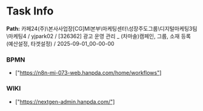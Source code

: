 # Task Info

**Path:** 카페24(주)\본사사업장\[CG]MI본부\마케팅센터\성장주도그룹\디지털마케팅3팀\마케팅4 / yjpark02 / [326362] 광고 운영 관리 _ (차마솔)캠페인, 그룹, 소재 등록(예산설정, 타겟설정) / 2025-09-01_00-00-00

### BPMN
- ["https://n8n-mi-073-web.hanpda.com/home/workflows"]

### WIKI
- ["https://nextgen-admin.hanpda.com/"]

